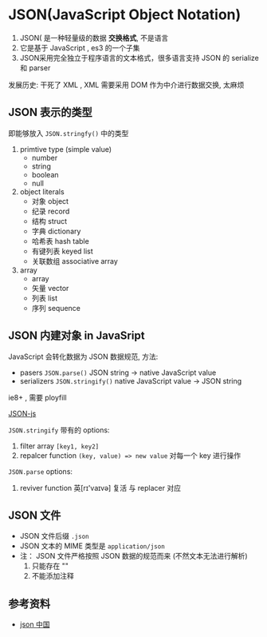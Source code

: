 # JSON(JavaScript Object Notation)

1. JSON( 是一种轻量级的数据 **交换格式**, 不是语言
2. 它是基于 JavaScript , es3 的一个子集
3. JSON采用完全独立于程序语言的文本格式，很多语言支持 JSON 的 serialize 和 parser

发展历史: 干死了 XML , XML 需要采用 DOM 作为中介进行数据交换, 太麻烦

## JSON 表示的类型

即能够放入 `JSON.stringfy()` 中的类型

1. primtive type (simple value)
    - number
    - string
    - boolean
    - null
2. object literals
    - 对象 object
    - 纪录 record
    - 结构 struct
    - 字典 dictionary
    - 哈希表 hash table
    - 有键列表 keyed list
    - 关联数组 associative array
3. array
    - array
    - 矢量 vector
    - 列表 list
    - 序列 sequence

## JSON 内建对象 in JavaSript

JavaScript 会转化数据为 JSON 数据规范, 方法:

- pasers        `JSON.parse()`      JSON string  -> native JavaScript value
- serializers   `JSON.stringify()`  native JavaScript value -> JSON string

ie8+ , 需要 ployfill

[JSON-js](https://github.com/douglascrockford/JSON-js)

`JSON.stringify` 带有的 options:

1. filter array  `[key1, key2]`
2. repalcer function `(key, value) => new value` 对每一个 key 进行操作

`JSON.parse` options:

1. reviver function 英[rɪ'vaɪvə] 复活 与 replacer 对应

## JSON 文件

- JSON 文件后缀 `.json`
- JSON 文本的 MIME 类型是 `application/json`
- 注： JSON 文件严格按照 JSON 数据的规范而来 (不然文本无法进行解析)
    1. 只能存在 ""
    2. 不能添加注释

## 参考资料

- [json 中国](http://www.json.org.cn/)